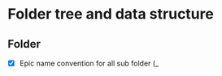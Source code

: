 # Folder tree and data structure

## Folder

- [x] Epic name convention for all sub folder (<id>_<title>)
    - [x] Feature
        - [x] Backlog
            - [x] Task

## Data

- [x] Work item: Epic/Feature/Backlog/Task
    - [x] metadata.md:
        - [x] Task id: 2222
        - [x] User name:
        - [x] Title:
        - [x] State:
        - [x] Area:
        - [x] Iteration:
        - [x] Priority:
        - [x] Remaining Work:
        - [x] Activity:
        - [x] Blocked:
    - [x] description.md:
    - [x] discussion.md:
        - [ ] Title: <Joe commented Jan 11, 2016>
        - [x] Content:
    - [ ] definition_of_done.md (Definition of Done please ignore this field):
    - [ ] development (folder): (each change set as file )
        - [ ] changeset_<ID>.md
            - [ ] File name:
            - [ ] Path:
            - [ ] Content:
    - [ ] related_work.md (linked):
        - [ ] Type:
            - [ ] Link to item file:
            - [ ] Last update:
    - [ ] history.md:
        - [ ] User
        - [ ] Title:
        - [ ] Content:
        - [ ] Links:
            - [ ] Type:
            - [ ] Link to item file:
            - [ ] Title:
    - [ ] attachments (store attached files in this folder):
    - [x] origin.md (Origin URL link to work item)


